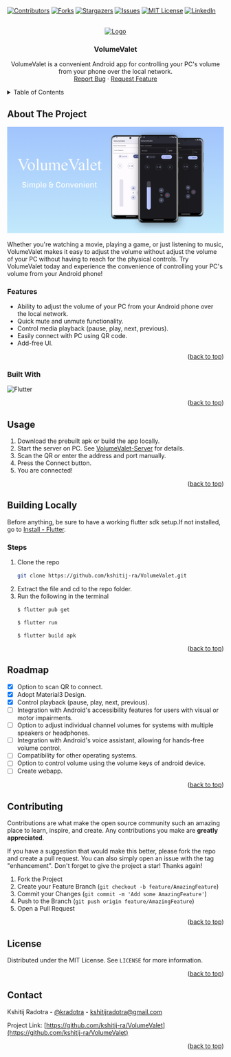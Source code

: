 <a  name="readme-top"></a>


<!-- PROJECT SHIELDS -->
[![Contributors][contributors-shield]][contributors-url]
[![Forks][forks-shield]][forks-url]
[![Stargazers][stars-shield]][stars-url]
[![Issues][issues-shield]][issues-url]
[![MIT License][license-shield]][license-url]
[![LinkedIn][linkedin-shield]][linkedin-url]


<!-- PROJECT LOGO -->
<br />
<div  align="center">
<a  href="https://github.com/kshitij-ra/VolumeValet">
<img  src="https://raw.githubusercontent.com/kshitij-ra/VolumeValet-Server/main/code.ico"  alt="Logo"  width="80"  height="80">
</a>
<h3  align="center">VolumeValet</h3>
<p  align="center">
VolumeValet is a convenient Android app for controlling your PC's volume from your phone over the local network.
<br />
<a  href="https://github.com/kshitij-ra/VolumeValet/issues">Report Bug</a> · 
<a  href="https://github.com/kshitij-ra/VolumeValet/issues">Request Feature</a>
</p>
</div>

  

  

<!-- TABLE OF CONTENTS -->
<details>
<summary>Table of Contents</summary>
<ol>
<li>
<a  href="#about-the-project">About The Project</a>
<ul>
<li><a  href="#built-with">Built With</a></li>
</ul>
</li>
<li><a  href="#usage">Usage</a></li>
<li>
<a  href="#building-locally">Building Locally/a>
<ul>
<li><a  href="#steps">Steps</a></li>
</ul>
</li>
<li><a  href="#roadmap">Roadmap</a></li>
<li><a  href="#contributing">Contributing</a></li>
<li><a  href="#license">License</a></li>
<li><a  href="#contact">Contact</a></li>
</ol>
</details>



<!-- ABOUT THE PROJECT -->
## About The Project
[![Product Name Screen Shot][product-screenshot]](https://github.com/kshitij-ra/VolumeValet)
  

Whether you're watching a movie, playing a game, or just listening to music, VolumeValet makes it easy to adjust the volume without adjust the volume of your PC without having to reach for the physical controls. Try VolumeValet today and experience the convenience of controlling your PC's volume from your Android phone!

### Features
* Ability to adjust the volume of your PC from your Android phone over the local network.
* Quick mute and unmute functionality.
* Control media playback (pause, play, next, previous).
* Easily connect with PC using QR code.
* Add-free UI.  

<p  align="right">(<a  href="#readme-top">back to top</a>)</p>
  

### Built With 
![Flutter](https://img.shields.io/badge/Flutter-%2302569B.svg?style=for-the-badge&logo=Flutter&logoColor=white)

<p  align="right">(<a  href="#readme-top">back to top</a>)</p>

  
<!-- USAGE EXAMPLES -->
## Usage
  1. Download the prebuilt apk or build the app locally.
  2. Start the server on PC. See [VolumeValet-Server](https://github.com/kshitij-ra/VolumeValet-Server) for details.
  3. Scan the QR or enter the address and port manually.
  4. Press the Connect button.
  5. You are connected!

<p  align="right">(<a  href="#readme-top">back to top</a>)</p>


<!-- GETTING STARTED -->
## Building Locally
Before anything, be sure to have a working flutter sdk setup.If not installed, go to [Install - Flutter](https://docs.flutter.dev/get-started/install).


### Steps
1. Clone the repo  
    ```sh
    git clone https://github.com/kshitij-ra/VolumeValet.git
    ```
2. Extract the file and cd to the repo folder.
3. Run the following in the terminal
    ```
    $ flutter pub get
    ```
    ```
    $ flutter run
    ```
    ```
    $ flutter build apk
    ```

<p  align="right">(<a  href="#readme-top">back to top</a>)</p>  


<!-- ROADMAP -->
## Roadmap  
- [x] Option to scan QR to connect.
- [x] Adopt Material3 Design.
- [x] Control playback (pause, play, next, previous).
- [ ] Integration with Android's accessibility features for users with visual or motor impairments.
- [ ] Option to adjust individual channel volumes for systems with multiple speakers or headphones.
- [ ] Integration with Android's voice assistant, allowing for hands-free volume control.
- [ ] Compatibility for other operating systems.
- [ ] Option to control volume using the volume keys of android device.
- [ ] Create webapp.

<p  align="right">(<a  href="#readme-top">back to top</a>)</p>


<!-- CONTRIBUTING -->
## Contributing 

Contributions are what make the open source community such an amazing place to learn, inspire, and create. Any contributions you make are **greatly appreciated**.

If you have a suggestion that would make this better, please fork the repo and create a pull request. You can also simply open an issue with the tag "enhancement".
Don't forget to give the project a star! Thanks again!  


1. Fork the Project 
2. Create your Feature Branch (`git checkout -b feature/AmazingFeature`)  
3. Commit your Changes (`git commit -m 'Add some AmazingFeature'`)  
4. Push to the Branch (`git push origin feature/AmazingFeature`)  
5. Open a Pull Request
  

<p  align="right">(<a  href="#readme-top">back to top</a>)</p>

  

  

<!-- LICENSE -->

  

## License

Distributed under the MIT License. See `LICENSE` for more information.

<p  align="right">(<a  href="#readme-top">back to top</a>)</p>

<!-- CONTACT -->
## Contact

Kshitij Radotra - [@kradotra](https://twitter.com/kradotra) - kshitijradotra@gmail.com

Project Link: [https://github.com/kshitij-ra/VolumeValet](https://github.com/kshitij-ra/VolumeValet)

<p  align="right">(<a  href="#readme-top">back to top</a>)</p>  

<!-- ACKNOWLEDGMENTS -->
  

<!-- MARKDOWN LINKS & IMAGES -->
[contributors-shield]: https://img.shields.io/github/contributors/kshitij-ra/VolumeValet.svg?style=for-the-badge
[contributors-url]: https://github.com/kshitij-ra/VolumeValet/graphs/contributors
[forks-shield]: https://img.shields.io/github/forks/kshitij-ra/VolumeValet.svg?style=for-the-badge
[forks-url]: https://github.com/kshitij-ra/VolumeValet/network/members
[stars-shield]: https://img.shields.io/github/stars/kshitij-ra/VolumeValet.svg?style=for-the-badge
[stars-url]: https://github.com/kshitij-ra/VolumeValet/stargazers
[issues-shield]: https://img.shields.io/github/issues/kshitij-ra/VolumeValet.svg?style=for-the-badge
[issues-url]: https://github.com/kshitij-ra/VolumeValet/issues
[license-shield]: https://img.shields.io/github/license/kshitij-ra/VolumeValet.svg?style=for-the-badge
[license-url]: https://github.com/kshitij-ra/VolumeValet/blob/master/LICENSE.txt
[linkedin-shield]: https://img.shields.io/badge/-LinkedIn-black.svg?style=for-the-badge&logo=linkedin&colorB=555
[linkedin-url]: https://www.linkedin.com/in/kshitij-radotra/
[product-screenshot]: images/screenshot.png
[product-logo]: images/code.ico
[Flutter]: https://img.shields.io/badge/Flutter-%2302569B.svg?style=for-the-badge&logo=Flutter&logoColor=white
